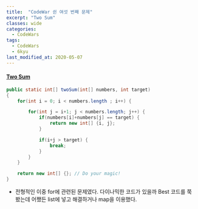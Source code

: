 ```yaml
---
title:  "CodeWar 쉰 여섯 번째 문제"
excerpt: "Two Sum"
classes: wide
categories:
  - CodeWars
tags:
  - CodeWars
  - 6kyu
last_modified_at: 2020-05-07
---
```


#### [Two Sum](https://www.codewars.com/kata/52c31f8e6605bcc646000082)

```java
public static int[] twoSum(int[] numbers, int target)
{
    for(int i = 0; i < numbers.length ; i++) {

        for(int j = i+1; j < numbers.length; j++) {
            if(numbers[i]+numbers[j] == target) {
                return new int[] {i, j};
            }

            if(i+j > target) {
                break;
            }
        }
    }

    return new int[] {}; // Do your magic!
}
```

*  전형적인 이중 for에 관련된 문제였다. 다이나믹한 코드가 있을까 Best 코드를 쭉 봤는데 어쨌든 list에 넣고 해결하거나 map을 이용했다. 

